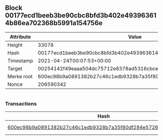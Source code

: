## Block 00177ecd1beeb3be90cbc8bfd3b402e493963614b86ea702368b5991a154756e

Attribute | Value
--- | ---
Height | 33078
Hash | 00177ecd1beeb3be90cbc8bfd3b402e493963614b86ea702368b5991a154756e
Timestamp | 2021-04-24T00:07:53+00:00
Target | 00254142f49eaaa504dc75712e8378ad5316cbcead634704b3734b6271167cc4
Merke root | 600ec98b9a0891382b27c46c1edb9328b7a35f80df284e5726293bfc811084e2
Nonce | 206590342

```

```

### Transactions

Hash | Amount
--- | ---
[600ec98b9a0891382b27c46c1edb9328b7a35f80df284e5726293bfc811084e2](600ec98b9a0891382b27c46c1edb9328b7a35f80df284e5726293bfc811084e2.md) | 10.00000000 SKEPTI 
